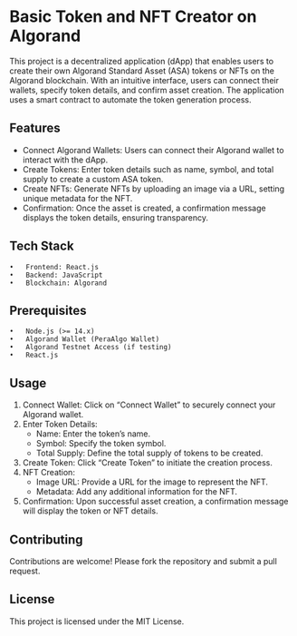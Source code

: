 # Basic Token and NFT Creator on Algorand
This project is a decentralized application (dApp) that enables users to create their own Algorand Standard Asset (ASA) tokens or NFTs on the Algorand blockchain. With an intuitive interface, users can connect their wallets, specify token details, and confirm asset creation. The application uses a smart contract to automate the token generation process.

## Features
- Connect Algorand Wallets: Users can connect their Algorand wallet to interact with the dApp.
- Create Tokens: Enter token details such as name, symbol, and total supply to create a custom ASA token.
- Create NFTs: Generate NFTs by uploading an image via a URL, setting unique metadata for the NFT.
- Confirmation: Once the asset is created, a confirmation message displays the token details, ensuring transparency.
  
## Tech Stack

	•	Frontend: React.js
	•	Backend: JavaScript
	•	Blockchain: Algorand

## Prerequisites

	•	Node.js (>= 14.x)
	•	Algorand Wallet (PeraAlgo Wallet)
	•	Algorand Testnet Access (if testing)
	•	React.js

## Usage

1. Connect Wallet: Click on “Connect Wallet” to securely connect your Algorand wallet.
2. Enter Token Details:
   - Name: Enter the token’s name.
   - Symbol: Specify the token symbol.
   - Total Supply: Define the total supply of tokens to be created.
3. Create Token: Click “Create Token” to initiate the creation process.
4. NFT Creation:
   - Image URL: Provide a URL for the image to represent the NFT.
   - Metadata: Add any additional information for the NFT.
5. Confirmation: Upon successful asset creation, a confirmation message will display the token or NFT details.

## Contributing

Contributions are welcome! Please fork the repository and submit a pull request.

## License

This project is licensed under the MIT License.

